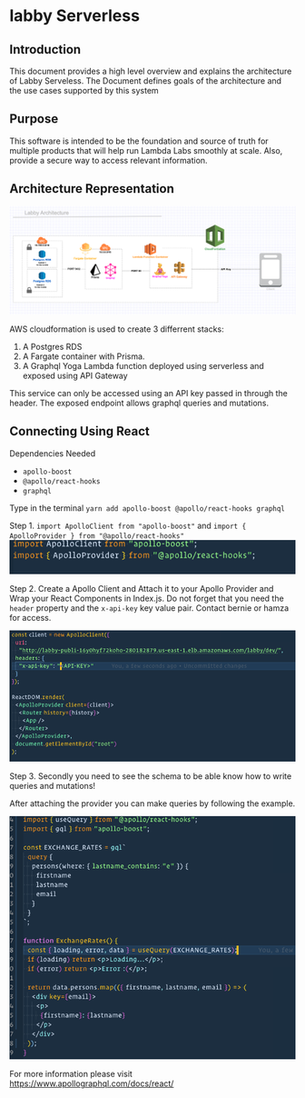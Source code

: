 # labby Serverless

## Introduction

This document provides a high level overview and explains the architecture of Labby Serveless. The Document defines goals of the architecture and the use cases supported by this system

## Purpose

This software is intended to be the foundation and source of truth for multiple products that will help run Lambda Labs smoothly at scale. Also, provide a secure way to access relevant information.

## Architecture Representation

![](./assets/stack.png)

AWS cloudformation is used to create 3 differrent stacks:

1. A Postgres RDS
2. A Fargate container with Prisma.
3. A Graphql Yoga Lambda function deployed using serverless and exposed using API Gateway

This service can only be accessed using an API key passed in through the header. The exposed endpoint allows graphql queries and mutations.

## Connecting Using React

Dependencies Needed

- `apollo-boost`
- `@apollo/react-hooks`
- `graphql`

Type in the terminal
`yarn add apollo-boost @apollo/react-hooks graphql`

Step 1. `import ApolloClient from "apollo-boost"`
and
`import { ApolloProvider } from "@apollo/react-hooks"`
![](./assets/ApolloPart1.png)

Step 2. Create a Apollo Client and Attach it to your Apollo Provider and Wrap your React Components in Index.js.
Do not forget that you need the `header` property and the `x-api-key` key value pair. Contact bernie or hamza for access.

![](./assets/ApolloPart2.png)

Step 3. Secondly you need to see the schema to be able know how to write queries and mutations!

After attaching the provider you can make queries by following the example.

![](./assets/ApolloPart3.png)

For more information please visit https://www.apollographql.com/docs/react/
